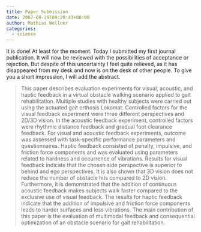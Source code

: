 ```yaml
---
title: Paper Submission
date: 2007-08-29T09:20:43+00:00
author: Mathias Wellner
categories:
  - science
---
```

It is done! At least for the moment. Today I submitted my first journal publication. It will now be reviewed with the possibilities of acceptance or rejection. But despite of this uncertainty I feel quite relieved, as it has disappeared from my desk and now is on the desk of other people. To give you a short impression, I will add the abstract.

<blockquote class="blockquote">
  This paper describes evaluation experiments for visual, acoustic, and haptic feedback in a virtual obstacle walking scenario applied to gait rehabilitation. Multiple studies with healthy subjects were carried out using the actuated gait orthosis Lokomat. Controlled factors for the visual feedback experiment were three different perspectives and 2D/3D vision. In the acoustic feedback experiment, controlled factors were rhythmic distance feedback and gradual foot clearance feedback. For visual and acoustic feedback experiments, outcome was assessed with
  task-specific performance parameters and questionnaires. Haptic feedback consisted of penalty, impulsive, and friction force components and was evaluated using parameters related to hardness and occurrence of vibrations. Results for visual feedback indicate that the chosen side perspective is superior to behind and ego perspectives. It is also shown that 3D vision does not reduce the number of obstacle hits compared to 2D vision. Furthermore, it is demonstrated that the addition of continuous acoustic feedback makes subjects walk faster compared to the exclusive use of visual feedback. The results for haptic feedback indicate that the addition of impulsive and friction force components leads to harder surfaces and less vibrations. The main contribution of this paper is the evaluation of multimodal feedback and consequential optimization of an obstacle scenario for gait rehabilitation.
</blockquote>